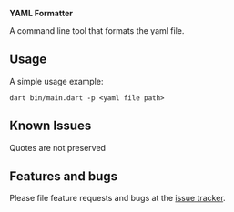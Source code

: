 **YAML Formatter**

A command line tool that formats the yaml file.

## Usage

A simple usage example:

```shell
dart bin/main.dart -p <yaml file path>
```

## Known Issues

Quotes are not preserved

## Features and bugs

Please file feature requests and bugs at the [issue tracker][tracker].

[tracker]: http://example.com/issues/replaceme
